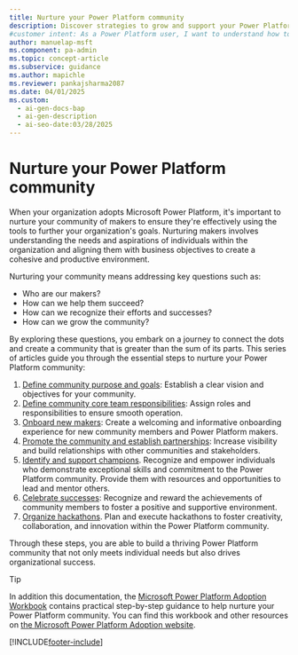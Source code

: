 ```yaml
---
title: Nurture your Power Platform community
description: Discover strategies to grow and support your Power Platform community, from onboarding makers to celebrating their achievements.
#customer intent: As a Power Platform user, I want to understand how to nurture my organization's maker community so that I can align their efforts with business goals.
author: manuelap-msft
ms.component: pa-admin
ms.topic: concept-article
ms.subservice: guidance
ms.author: mapichle
ms.reviewer: pankajsharma2087
ms.date: 04/01/2025
ms.custom:
  - ai-gen-docs-bap
  - ai-gen-description
  - ai-seo-date:03/28/2025
---
```


# Nurture your Power Platform community

When your organization adopts Microsoft Power Platform, it's important to nurture your community of makers to ensure they're effectively using the tools to further your organization's goals. Nurturing makers involves understanding the needs and aspirations of individuals within the organization and aligning them with business objectives to create a cohesive and productive environment.

Nurturing your community means addressing key questions such as:

- Who are our makers?
- How can we help them succeed?
- How can we recognize their efforts and successes?
- How can we grow the community?

By exploring these questions, you embark on a journey to connect the dots and create a community that is greater than the sum of its parts. This series of articles guide you through the essential steps to nurture your Power Platform community:

1. [Define community purpose and goals](community-goals.md): Establish a clear vision and objectives for your community.
1. [Define community core team responsibilities](community-core-team.md): Assign roles and responsibilities to ensure smooth operation.
1. [Onboard new makers](onboard-makers.md): Create a welcoming and informative onboarding experience for new community members and Power Platform makers.
1. [Promote the community and establish partnerships](community-promote.md): Increase visibility and build relationships with other communities and stakeholders.
1. [Identify and support champions](champions.md). Recognize and empower individuals who demonstrate exceptional skills and commitment to the Power Platform community. Provide them with resources and opportunities to lead and mentor others.
1. [Celebrate successes](show-and-tell.md): Recognize and reward the achievements of community members to foster a positive and supportive environment.
1. [Organize hackathons](hackathons.md). Plan and execute hackathons to foster creativity, collaboration, and innovation within the Power Platform community.

Through these steps, you are able to build a thriving Power Platform community that not only meets individual needs but also drives organizational success.

> [!TIP]
> In addition this documentation, the [Microsoft Power Platform Adoption Workbook](https://aka.ms/powerplatformadoptionworkbook) contains practical step-by-step guidance to help nurture your Power Platform community. You can find this workbook and other resources on [the Microsoft Power Platform Adoption website](https://adoption.microsoft.com/powerplatform).

[!INCLUDE[footer-include](../../includes/footer-banner.md)]
